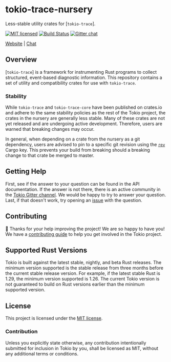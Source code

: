 # tokio-trace-nursery

Less-stable utility crates for [`tokio-trace`].

[![MIT licensed][mit-badge]][mit-url]
[![Build Status][travis-badge]][travis-url]
[![Gitter chat][gitter-badge]][gitter-url]

[mit-badge]: https://img.shields.io/badge/license-MIT-blue.svg
[mit-url]: LICENSE
[travis-badge]: https://travis-ci.org/tokio-rs/tokio-trace-nursery.svg?branch=master
[travis-url]: https://travis-ci.org/tokio-rs/tokio-trace-nursery/branches
[gitter-badge]: https://img.shields.io/gitter/room/tokio-rs/tokio.svg
[gitter-url]: https://gitter.im/tokio-rs/tokio

[Website](https://tokio.rs) |
[Chat](https://gitter.im/tokio-rs/tokio)

## Overview

[`tokio-trace`] is a framework for instrumenting Rust programs to collect
structured, event-based diagnostic information. This repository contains a set
of utility and compatibility crates for use with `tokio-trace`.

### Stability

While `tokio-trace` and `tokio-trace-core` have been published on crates.io and
adhere to the same stability policies as the rest of the Tokio project, the
crates in the nursery are generally less stable. Many of these crates are not
yet released and are undergoing active development. Therefore, users are warned
that breaking changes may occur.

In general, when depending on a crate from the nursery as a git dependency,
users are advised to pin to a specific git revision using the [`rev`] Cargo key.
This prevents your build from breaking should a breaking change to that crate be
merged to master.

[`rev`]: https://doc.rust-lang.org/cargo/reference/specifying-dependencies.html#specifying-dependencies-from-git-repositories


## Getting Help

First, see if the answer to your question can be found in the API documentation.
If the answer is not there, there is an active community in
the [Tokio Gitter channel][chat]. We would be happy to try to answer your
question.  Last, if that doesn't work, try opening an [issue] with the question.

[chat]: https://gitter.im/tokio-rs/tokio
[issue]: https://github.com/tokio-rs/tokio-trace-nursery/issues/new

## Contributing

:balloon: Thanks for your help improving the project! We are so happy to have
you! We have a [contributing guide][guide] to help you get involved in the Tokio
project.

[guide]: CONTRIBUTING.md
<!--
## Project layout
 TODO: add this
-->

## Supported Rust Versions

Tokio is built against the latest stable, nightly, and beta Rust releases. The
minimum version supported is the stable release from three months before the
current stable release version. For example, if the latest stable Rust is 1.29,
the minimum version supported is 1.26. The current Tokio version is not
guaranteed to build on Rust versions earlier than the minimum supported version.

## License

This project is licensed under the [MIT license](LICENSE).

### Contribution

Unless you explicitly state otherwise, any contribution intentionally submitted
for inclusion in Tokio by you, shall be licensed as MIT, without any additional
terms or conditions.
